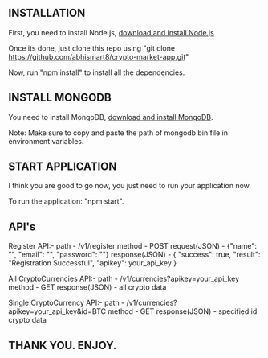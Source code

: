 ## INSTALLATION

First, you need to install Node.js, [download and install Node.js](https://nodejs.org/en/download/)

Once its done, just clone this repo using "git clone https://github.com/abhismart8/crypto-market-app.git"

Now, run "npm install" to install all the dependencies.


## INSTALL MONGODB

You need to install MongoDB, [download and install MongoDB](https://www.mongodb.com/try/download/community).

Note: Make sure to copy and paste the path of mongodb bin file in environment variables.


## START APPLICATION

I think you are good to go now, you just need to run your application now.

To run the application: "npm start".


## API's

Register API:-
path - /v1/register
method - POST
request(JSON) - {"name": "<name>", "email": "<email>", "password": "<password>"}
response(JSON) - {
    "success": true,
    "result": "Registration Successful",
    "apikey": your_api_key
}

All CryptoCurrencies API:-
path - /v1/currencies?apikey=your_api_key
method - GET
response(JSON) - all crypto data

Single CryptoCurrency API:-
path - /v1/currencies?apikey=your_api_key&id=BTC
method - GET
response(JSON) - specified id crypto data


## THANK YOU. ENJOY.
